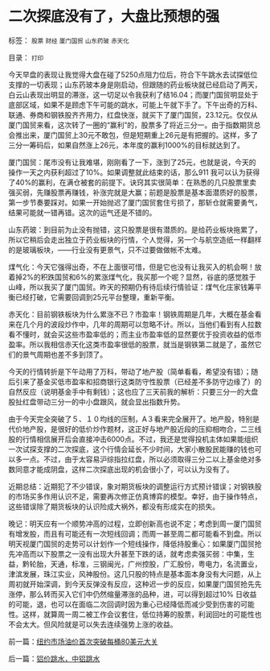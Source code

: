 # 二次探底没有了，大盘比预想的强

标签： `股票` `财经` `厦门国贸` `山东药玻` `赤天化` 

目录： `打印`

今天早盘的表现让我觉得大盘在碰了5250点阻力位后，符合下午跳水去试探低位支撑的一切表现；山东药玻本身是刚启动，但跟随的药业板块就已经启动了两天，白云山表现出明显的滞涨，这一切足以令我获利了结16.04；而厦门国贸明显处于底部区域，如果不是顾虑下午可能的跳水，可能上午就下手了。下午出奇的万科、联通、券商和钢铁股齐齐用力，红盘快涨，就买下了厦门国贸，23.12元。仅仅从厦门国贸来看，这次转了一圈的“赢利”的，股票多了将近三分一。由于指数期货总会推出来，厦门国贸上30元不敢包，但是短期重上26元是有把握的。这样，多了三分一筹码后，如果自然涨上26元，本年度的赢利1000%的目标就达到了。



厦门国贸：尾市没有让我难堪，刚刚看了一下，涨到了25元，也就是说，今天的操作一天之内获利超过了10%。如果调整就此结束的话，那么911
我可以认为获得了40%的赢利，在满仓被套的前提下。诀窍其实很简单：在熟悉的几只股票里卖强买弱，先赚股票再赚钱，补涨完就是大赢；前题是股票是基本面潜质好的股票，第一步节奏要踩对。如果一开始抛迟了厦门国贸套住亏损了，那斩仓就需要勇气，结果可能就一错再错。这次的运气还是不错的。



山东药玻：到目前为止没有抛错，这只股票是很有潜质的。是给药业板块拖累了，所以它稍后会走出独立于药业板块的行情，个人觉得，另一个与航空造纸一样翻样的是玻璃板块，——行业没有更景气，只不过要做做帐不太难。



煤气化：今天它强得出奇，不在上面很可惜，但是它也没有让我买入的机会啊！放着掉2%的积跌国贸和6%的累涨煤气化，我买那一个呢？显然，谷底的感觉胜于山峰，所以我买了厦门国贸。昨天的预期仍有待后续行情验证：煤气化庄家钱筹平衡已经打破，它需要回调到25元平台整理，重新平衡。



赤天化：目前钢铁板块为什么累涨不已？市盈率！钢铁周期是几年，大概在基金看来在几个月的波段炒作中，几年的周期可以忽略不计。所以，当他们看到有人拉数看不懂时，就会买这些市盈率低的；而主业市盈率低的显然要优于投资收益的低市盈率。所以我相信赤天化这类市盈率很低的股票，就当是钢铁第二就是了，虽然它们的景气周期也差不多到顶了。



今天的行情转折是下午动用了万科，带动了地产股（简单看看，希望没有错）；随后引来了基金买低市盈率和招商银行这类防守性股票（已经差不多防守边缘了）的自然反应（说明基金手中有剩钱）；这也应了三天前我的解析：只要三分一的大盘股扯红盘带动三分一的中小盘跟风，就会显出指数升势。



由于今天完全突破了５、１０均线的压制，A３看来完全展开了。地产股，特别是代价地产股，是很好的低价炒作题材，这正好与地产股近段的压抑相吻合，二三线股的行情相信展开后会直接冲击6000点。不过，我还是觉得投机主体如果能组织一次试探支撑的二次探底，这个行情会延长不少时间，大家小散股民能赚的钱也可以多一点。不过，由于太容易沪综指拉红盘，所以必须取得三分二以上基金绝对多数同意才能成阴盘，这样二次探底出现的机会很小了，可以认为没有了。



近期总结：近期犯了不少错误，象对期货板块的调整运行方式预计错误；对钢铁股的市场买多作用认识不足，需要再次修正仿真博弈的模型。幸好，由于操作特点，这些错误除了期货板块的认识险成大祸外，都没有形成实在的损失。



晚记：明天应有一个顺势冲高的过程，立即创新高也说不定；考虑到周一厦门国贸有增发股，而且有可能还有一次短线回调；而周一甚至周二都可能看不到盘。所以明天视厦门国贸的走势可以计划作一个短线操作，降低持股重心：如果厦门国贸抢先冲高而以下股票之一没有出现大升甚至下跌的话，就考虑卖强买弱：中集，生益，黔轮胎，天通，标准，三钢闽光，广州控股，广汇股份，粤电力，名流置业，津滨发展，珠江实业，风神股份。这几只股的特点是基本面本身没有大问题，从上周初就开始深调，到今天反弹没有反应，这种迟一步的反应，如果厦门国贸抢先先涨停，那么转而买入它们中仍然缩量滞涨的品种，进，可以得到超过10%
日收益的可能，退，也可以在面临二次回调时因为重心已经降低而减少受到伤害的可能性。这样，就算周一周二被工作会议套住，低位持筹的股票，利润回吐的可能性也不会太大。但风险就是可以失去连续强势上涨的收益。

前一篇：[纽约市场油价首次突破每桶80美元大关](../../../2007/9/13/纽约市场油价首次突破每桶80美元大关.md)

后一篇：[铝价跳水，中铝跳水](../../../2007/9/13/铝价跳水，中铝跳水.md)